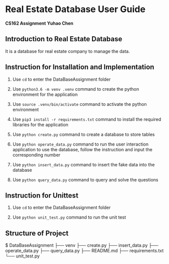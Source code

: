 # Real Estate Database User Guide
**CS162 Assignment**
**Yuhao Chen**

## Introduction to Real Estate Database
It is a database for real estate company to manage the data.

## Instruction for Installation and Implementation

1. Use `cd` to enter the DataBaseAssignment folder

2. Use `python3.6 -m venv .venv` command to create the python environment for the application

3. Use `source .venv/bin/activate` command to activate the python environment

4. Use `pip3 install -r requirements.txt` command to install the required libraries for the application

5. Use `python create.py` command to create a database to store tables

6. Use `python operate_data.py` command to run the user interaction application to use the database, follow the instruction
and input the corresponding number

7. Use `python insert_data.py` command to insert the fake data into the database

8. Use `python query_data.py` command to query and solve the questions


## Instruction for Unittest

1. Use `cd` to enter the DataBaseAssignment folder

2. Use `python unit_test.py` command to run the unit test


## Structure of Project

   $ DataBaseAssignment
    ├── venv
    ├── create.py
    ├── insert_data.py
    ├── operate_data.py
    ├── query_data.py
    ├── README.md
    ├── requirements.txt
    └── unit_test.py

